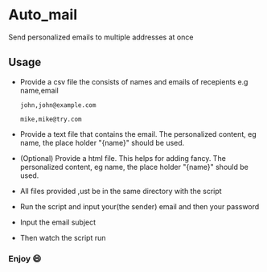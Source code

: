 # Auto_mail
Send personalized emails to multiple addresses at once 

## Usage
- Provide a csv file the consists of names and emails of recepients
  e.g 
      name,email

      john,john@example.com

      mike,mike@try.com
- Provide a text file that contains the email. The personalized content, eg name,
the place holder "{name}" should be used.
- (Optional) Provide a html file. This helps for adding fancy. The personalized content, eg name,
the place holder "{name}" should be used.
- All files provided ,ust be in the same directory with the script
- Run the script and input your(the sender) email and then your password
- Input the email subject
- Then watch the script run

### Enjoy :smile: